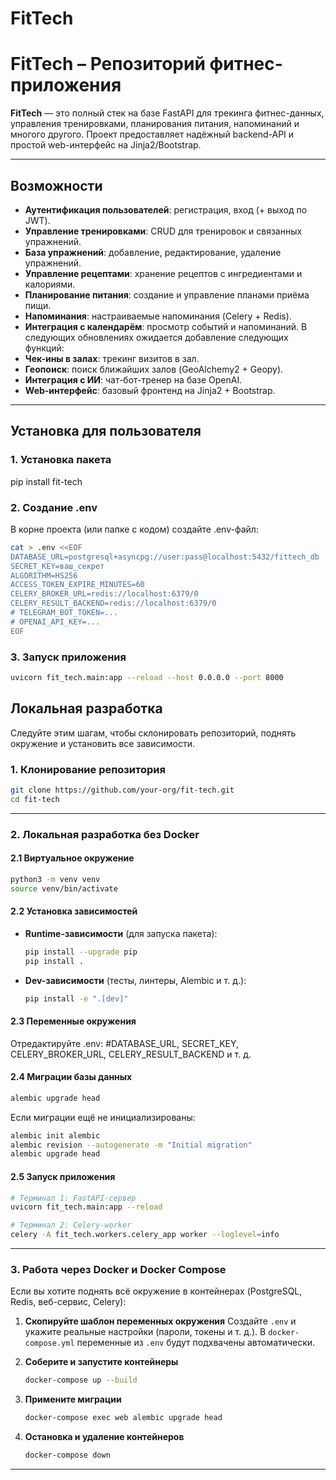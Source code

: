 # FitTech

# FitTech – Репозиторий фитнес-приложения

**FitTech** — это полный стек на базе FastAPI для трекинга фитнес-данных, управления тренировками, планирования питания, напоминаний и многого другого. Проект предоставляет надёжный backend-API и простой web-интерфейс на Jinja2/Bootstrap.

---

## Возможности

- **Аутентификация пользователей**: регистрация, вход (+ выход по JWT).  
- **Управление тренировками**: CRUD для тренировок и связанных упражнений.  
- **База упражнений**: добавление, редактирование, удаление упражнений.  
- **Управление рецептами**: хранение рецептов с ингредиентами и калориями.  
- **Планирование питания**: создание и управление планами приёма пищи.  
- **Напоминания**: настраиваемые напоминания (Celery + Redis).  
- **Интеграция с календарём**: просмотр событий и напоминаний.
В следующих обновлениях ожидается добавление следующих функций:
- **Чек-ины в залах**: трекинг визитов в зал.  
- **Геопоиск**: поиск ближайших залов (GeoAlchemy2 + Geopy).  
- **Интеграция с ИИ**: чат-бот-тренер на базе OpenAI.  
- **Web-интерфейс**: базовый фронтенд на Jinja2 + Bootstrap.

---
## Установка для пользователя
### 1. Установка пакета
pip install fit-tech

### 2. Создание .env
В корне проекта (или папке с кодом) создайте .env-файл:
``` bash
cat > .env <<EOF
DATABASE_URL=postgresql+asyncpg://user:pass@localhost:5432/fittech_db
SECRET_KEY=ваш_секрет
ALGORITHM=HS256
ACCESS_TOKEN_EXPIRE_MINUTES=60
CELERY_BROKER_URL=redis://localhost:6379/0
CELERY_RESULT_BACKEND=redis://localhost:6379/0
# TELEGRAM_BOT_TOKEN=...
# OPENAI_API_KEY=...
EOF
```
### 3. Запуск приложения
```bash
uvicorn fit_tech.main:app --reload --host 0.0.0.0 --port 8000
```
## Локальная разработка

Следуйте этим шагам, чтобы склонировать репозиторий, поднять окружение и установить все зависимости.

### 1. Клонирование репозитория

```bash
git clone https://github.com/your-org/fit-tech.git
cd fit-tech
```

---

### 2. Локальная разработка без Docker

#### 2.1 Виртуальное окружение

```bash
python3 -m venv venv
source venv/bin/activate
```

#### 2.2 Установка зависимостей

* **Runtime-зависимости** (для запуска пакета):

  ```bash
  pip install --upgrade pip
  pip install .
  ```
* **Dev-зависимости** (тесты, линтеры, Alembic и т. д.):

  ```bash
  pip install -e ".[dev]"
  ```

#### 2.3 Переменные окружения
Отредактируйте .env:
#DATABASE_URL, SECRET_KEY, CELERY_BROKER_URL, CELERY_RESULT_BACKEND и т. д.

#### 2.4 Миграции базы данных

```bash
alembic upgrade head
```

Если миграции ещё не инициализированы:

```bash
alembic init alembic
alembic revision --autogenerate -m "Initial migration"
alembic upgrade head
```

#### 2.5 Запуск приложения

```bash
# Терминал 1: FastAPI-сервер
uvicorn fit_tech.main:app --reload

# Терминал 2: Celery-worker
celery -A fit_tech.workers.celery_app worker --loglevel=info
```
---

### 3. Работа через Docker и Docker Compose

Если вы хотите поднять всё окружение в контейнерах (PostgreSQL, Redis, веб-сервис, Celery):

1. **Скопируйте шаблон переменных окружения**
   Создайте `.env` и укажите реальные настройки (пароли, токены и т. д.).
   В `docker-compose.yml` переменные из `.env` будут подхвачены автоматически.

2. **Соберите и запустите контейнеры**

   ```bash
   docker-compose up --build
   ```
3. **Примените миграции**

   ```bash
   docker-compose exec web alembic upgrade head
   ```
4. **Остановка и удаление контейнеров**

   ```bash
   docker-compose down
   ```

---


